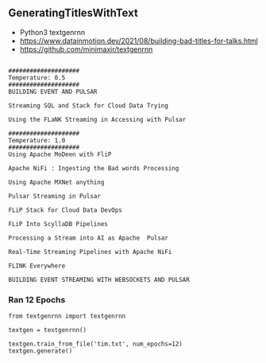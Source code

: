 ## GeneratingTitlesWithText

* Python3 textgenrnn
* https://www.datainmotion.dev/2021/08/building-bad-titles-for-talks.html
* https://github.com/minimaxir/textgenrnn


````

####################
Temperature: 0.5
####################
BUILDING EVENT AND PULSAR

Streaming SQL and Stack for Cloud Data Trying

Using the FLaNK Streaming in Accessing with Pulsar

####################
Temperature: 1.0
####################
Using Apache MoDeen with FliP

Apache NiFi : Ingesting the Bad words Processing

Using Apache MXNet anything

Pulsar Streaming in Pulsar

FLiP Stack for Cloud Data DevOps

FLiP Into ScyllaDB Pipelines

Processing a Stream into AI as Apache  Pulsar

Real-Time Streaming Pipelines with Apache NiFi

FLINK Everywhere

BUILDING EVENT STREAMING WITH WEBSOCKETS AND PULSAR

````

### Ran 12 Epochs

````
from textgenrnn import textgenrnn

textgen = textgenrnn()

textgen.train_from_file('tim.txt', num_epochs=12)
textgen.generate()
````
